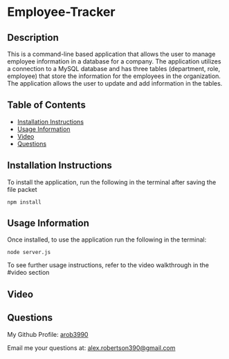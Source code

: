 # Employee-Tracker

## Description
This is a command-line based application that allows the user to manage employee information in a database for a company. The application utilizes a connection to a MySQL database and has three tables (department, role, employee) that store the information for the employees in the organization. The application allows the user to update and add information in the tables.

## Table of Contents
- [Installation Instructions](#installation-instructions)
- [Usage Information](#usage-information)
- [Video](#video)
- [Questions](#questions)

## Installation Instructions
To install the application, run the following in the terminal after saving the file packet
```
npm install
```

## Usage Information
Once installed, to use the application run the following in the terminal:
```
node server.js
```
To see further usage instructions, refer to the video walkthrough in the #video section

## Video


## Questions
My Github Profile: [arob3990](https://github.com/arob3990)

Email me your questions at: [alex.robertson390@gmail.com](mailto:alex.robertson390@gmail.com@gmail.com)